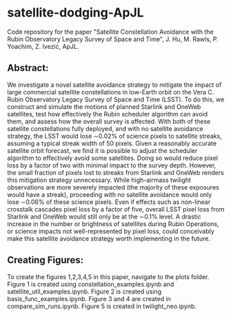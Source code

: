 # satellite-dodging-ApJL
Code repository for the paper "Satellite Constellation Avoidance with the Rubin Observatory Legacy Survey of Space and Time", J. Hu, M. Rawls, P. Yoachim, Z. Ivezić, ApJL. 

## Abstract: 
We investigate a novel satellite avoidance strategy to mitigate the impact of large commercial satellite constellations in low-Earth orbit on the Vera C. Rubin Observatory Legacy Survey of Space and Time (LSST). To do this, we construct and simulate the motions of planned Starlink and OneWeb satellites, test how effectively the Rubin scheduler algorithm can avoid them, and assess how the overall survey is affected. With both of these satellite constellations fully deployed, and with no satellite avoidance strategy, the LSST would lose $\sim$0.02\% of science pixels to satellite streaks, assuming a typical streak width of 50 pixels. Given a reasonably accurate satellite orbit forecast, we find it is possible to adjust the scheduler algorithm to effectively avoid some satellites. Doing so would reduce pixel loss by a factor of two with minimal impact to the survey depth. However, the small fraction of pixels lost to streaks from Starlink and OneWeb renders this mitigation strategy unnecessary. While high-airmass twilight observations are more severely impacted (the majority of these exposures would have a streak), proceeding with no satellite avoidance would only lose $\sim$0.06\% of these science pixels. Even if effects such as non-linear crosstalk cascades pixel loss by a factor of five, overall LSST pixel loss from Starlink and OneWeb would still only be at the $\sim$0.1\% level. A drastic increase in the number or brightness of satellites during Rubin Operations, or science impacts not well-represented by pixel loss, could conceivably make this satellite avoidance strategy worth implementing in the future.

## Creating Figures: 
To create the figures 1,2,3,4,5 in this paper, navigate to the plots folder. Figure 1 is created using constellation_examples.ipynb and satellite_util_examples.ipynb. Figure 2 is created using basis_func_examples.ipynb. Figure 3 and 4 are created in compare_sim_runs.ipynb. Figure 5 is created in twilight_neo.ipynb. 
